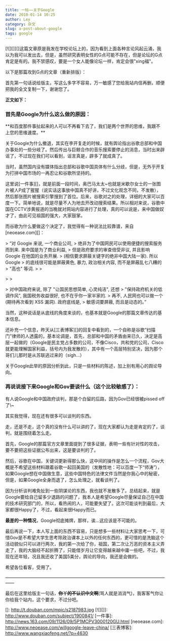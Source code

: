 ```yaml
---
title: 一帖——关于Google
date: 2010-01-14 10:25
author: Ley
category: 杂文
slug: a-post-about-google
tags: google
---
```

[![][]][]这篇文章原是我发在学校论坛上的，因为看到上面各种言论风起云涌，我以为我可以发出去，但是，虽然研究表明女性的G点可能不存在，但是论坛的G点肯定是有的。我不禁感叹，要是一个女人能像论坛一样，肯定会很"xing福"。

以下是那篇攻到G点的文章（重新排版）：<!--more-->

首先第一句话说给版主，写这么多字不容易，万一敏感了您给我站内信再删，顺便把我的全文复制一下，谢谢您了。

**正文如下：**

### **首先是Google为什么这么做的原因：**

</p>
**和百度那件事扯起来的人可以不再看下去了，我们是两个世界的思维，我跟不上您的思维速度。**

关于Google为什么撤退，其实在李开复走的时候，就有舆论指出谷歌总部和中国办事处的一些分岐了。然后传出与巨鲸合作的音乐搜索要停止的消息，当时出来辟谣了，不过现在我们可以看到，谣言真是，辟多了就成真了。

当时，虽然国内没有媒体指出总部和谷歌中国具体有什么分歧，但是，无外乎开复为打拼中国市场的一再忍让和谷歌所坚持的。

这里说[一件事][]，就是前面一段时间，奥巴马太太\~也就是米歇尔女士的一张图片被人P成了猩猩（说实话这事放中国真不好讲，不过文化观念不同，不发散），然后那张图片被搜索引擎搜到了首位。后来，谷歌对之的处理，详细的大家可以百度一下。简单地说，就是尽量不人为地去开改动搜索结果。所以相对来说，谷歌中国在CCTV涉黄报道的当晚就对网站内容进行了处理，真的可以说是，来中国做奴才了，由此可见祖国的强大，大家鼓掌。

而谷歌为什么要做这个决定了，我觉得有一种说法比较靠谱，来自[neoease.com][]：

<p>
> “对 Google 来说, 一个商业公司,
> 绝非为了中国网民可以使用便捷的搜索服务而到来. 来中国是为了商业利益,
> 但是政府要求的审查倍受非议, 并且影响 Google 在他国的业务开展.
> (相信要求屏蔽关键字的绝非中国大陆一家). 所以 Google
> 的底线很可能是屏蔽黄色, 暴力, 政治相关内容, 而不是屏蔽乱七八糟的
> "高也" 等词.
>
> </p>
>
> <p>
> 对中国政府来说, 除了 "让国民思想简单, 心灵纯洁", 还想
> "保持政府机关的低调作风", 我国税务收益很好, 也不在乎你一家半家的.
> 再不, 人民网也可以做一个 (期待再次看到 XSS 漏洞). 政府底线是,
> 敏感词要屏蔽, 而且是动态的。”

</p>
当然，这种说话是从底线的角度来谈的，也基本就是Google的那篇文章传达的基本信息。

还补充一个信息，昨天从[三表博客][]的回复中看到的，一个自称是谷歌“扫描门”律师的人透露的，基本论调是，首先，总部和中国的矛盾由来已久，决定是高层一起做的（Google是民主党占多数的公司，不像Cisco，共和党的公司，Cisco就更能理解国家利益，括号内为我发散的），其中有一个高层特别坚决，因为那个哥们儿那时是从苏联逃过来的（sigh...）

关于Google此举的原因分析到此，只是一些材料的陈述，加上别有用心的舆论导向。

### **再说说接下来Google和Gov要谈什么（这个比较敏感了）：**

</p>
有人说Google和中国政府谈判，那是个白留的后路，因为Gov已经很被pissed
off了\~

其实我觉得，现在还有很多可以谈判的东西。

走，还是不走，这个真的没有什么可以讲的了，现在大家都认为走是肯定的了，谈判，就是围绕着怎么走。

首先，Google的那篇官方文章里面提到了很多证据，表明一些有针对性的攻击，要不要把这些证据公布出来，这是要谈判的了。

然后，谷歌在中国，关键词更新得那么快，这中间的操作是怎么一个流程，Gov大概是不希望这些材料跟着谷歌一起回美国的（发散性地：可以百度一下“师涛”），如果Google想在中国做生意，这些中国特色的法律文件当然是你我心中的秘密，但是，如果Google全身而退了，怎么处理之，就看谈判了。

因为分析谈判难免扯到一些阴谋论的东西，我也就不发散多了。总结起来，就是Google要给自己留多少退路的问题了，我本人是希望Google尽量保证自己在中国的技术研究部门的，所以，看热闹的人，可能要失望了。这次可能谈判到最后，大家都很Happy了，不过，看起来很Happy而已。

**最差的一种情况**，Google彻底摊牌，那样，诶...这应该是不可能的。

最后再说一下，本人写上面的东西不容易，只是想多一些材料让大家思考一下，可惜Gov是不希望大学生思考除政治课本上以外的任何东西的，更可惜的是洗脑这个活动貌似只可以进行两次，我的第一次给了你，祖国，第二次让万恶的资本主义弄走了，我的大脑经不起折腾了，只能借岁月让它变得越来越中庸一些吧，不过，我现在还年轻，况且我还收了美国5美分，舆论的导向，我还是会做的。

希望各位看客，受用了。

——————————————————————————————————————

最后在这里给版主一句话，<span style="text-decoration: line-through;">**你丫的不认识中文啊**</span>(骂人就是消消气)，我客客气你让你给我个站内，这个要求，不过分吧。

  []: http://t.douban.com/mpic/s2187983.jpg
  [![][]]: http://www.douban.com/subject/1900841/
  [一件事]: http://news.163.com/09/1126/09/5P1MCPV3000120GU.html
  [neoease.com]: http://www.neoease.com/willgoogle-leave-china/
  [三表博客]: http://www.wangxiaofeng.net/?p=4630

